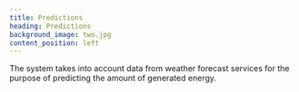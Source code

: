 ```yaml
---
title: Predictions
heading: Predictions
background_image: two.jpg
content_position: left
---
```


The system takes into account data from weather forecast services for the purpose of predicting the amount of generated energy.
